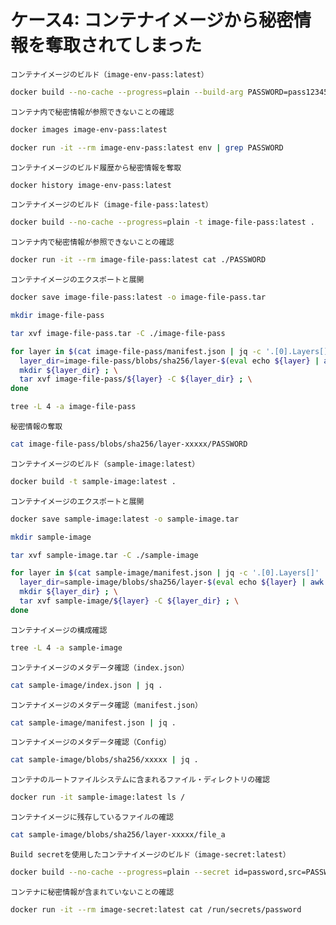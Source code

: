 # ケース4: コンテナイメージから秘密情報を奪取されてしまった
`コンテナイメージのビルド（image-env-pass:latest）`
```bash
docker build --no-cache --progress=plain --build-arg PASSWORD=pass12345 -t image-env-pass:latest .
```

`コンテナ内で秘密情報が参照できないことの確認`
```bash
docker images image-env-pass:latest

docker run -it --rm image-env-pass:latest env | grep PASSWORD
```

`コンテナイメージのビルド履歴から秘密情報を奪取`
```bash
docker history image-env-pass:latest
```

`コンテナイメージのビルド（image-file-pass:latest）`
```bash
docker build --no-cache --progress=plain -t image-file-pass:latest .
```

`コンテナ内で秘密情報が参照できないことの確認`
```bash
docker run -it --rm image-file-pass:latest cat ./PASSWORD
```

`コンテナイメージのエクスポートと展開`
```bash
docker save image-file-pass:latest -o image-file-pass.tar

mkdir image-file-pass

tar xvf image-file-pass.tar -C ./image-file-pass

for layer in $(cat image-file-pass/manifest.json | jq -c '.[0].Layers[]' | sed s/\"//g); do \
  layer_dir=image-file-pass/blobs/sha256/layer-$(eval echo ${layer} | awk '{sub("blobs/sha256/", "");print $0;}') ; \
  mkdir ${layer_dir} ; \
  tar xvf image-file-pass/${layer} -C ${layer_dir} ; \
done

tree -L 4 -a image-file-pass
```

`秘密情報の奪取`
```bash
cat image-file-pass/blobs/sha256/layer-xxxxx/PASSWORD
```

`コンテナイメージのビルド（sample-image:latest）`
```bash
docker build -t sample-image:latest .
```

`コンテナイメージのエクスポートと展開`
```bash
docker save sample-image:latest -o sample-image.tar

mkdir sample-image

tar xvf sample-image.tar -C ./sample-image

for layer in $(cat sample-image/manifest.json | jq -c '.[0].Layers[]' | sed s/\"//g); do \
  layer_dir=sample-image/blobs/sha256/layer-$(eval echo ${layer} | awk '{sub("blobs/sha256/", "");print $0;}') ; \
  mkdir ${layer_dir} ; \
  tar xvf sample-image/${layer} -C ${layer_dir} ; \
done
```

`コンテナイメージの構成確認`
```bash
tree -L 4 -a sample-image
```

`コンテナイメージのメタデータ確認（index.json）`
```bash
cat sample-image/index.json | jq .
```

`コンテナイメージのメタデータ確認（manifest.json）`
```bash
cat sample-image/manifest.json | jq .
```

`コンテナイメージのメタデータ確認（Config）`
```bash
cat sample-image/blobs/sha256/xxxxx | jq .
```

`コンテナのルートファイルシステムに含まれるファイル・ディレクトリの確認`
```bash
docker run -it sample-image:latest ls /
```

`コンテナイメージに残存しているファイルの確認`
```bash
cat sample-image/blobs/sha256/layer-xxxxx/file_a
```

`Build secretを使用したコンテナイメージのビルド（image-secret:latest）`
```bash
docker build --no-cache --progress=plain --secret id=password,src=PASSWORD -t image-secret:latest .
```

`コンテナに秘密情報が含まれていないことの確認`
```bash
docker run -it --rm image-secret:latest cat /run/secrets/password
```
